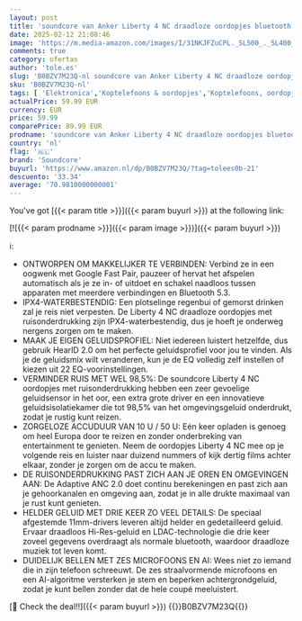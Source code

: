 ```yaml
---
layout: post
title: 'soundcore van Anker Liberty 4 NC draadloze oordopjes bluetooth met 98 5% ruisonderdrukking  adaptieve ruisonderdrukking voor oren en omgeving  Hi-Res-geluid  50u-accu  draadloos opladen  Bluetooth 5.3'
date: 2025-02-12 21:08:46
image: 'https://m.media-amazon.com/images/I/31NKJFZuCPL._SL500_._SL400_.jpg'
comments: true
category: ofertas
author: 'tole.es'
slug: 'B0BZV7M23Q-nl soundcore van Anker Liberty 4 NC draadloze oordopjes...'
sku: 'B0BZV7M23Q-nl'
tags: [ 'Elektronica','Koptelefoons & oordopjes','Koptelefoons, oordopjes & accessoires','soundcore','🇳🇱', ]
actualPrice: 59.99 EUR
currency: EUR
price: 59.99
comparePrice: 89.99 EUR
prodname: 'soundcore van Anker Liberty 4 NC draadloze oordopjes bluetooth met 98 5% ruisonderdrukking  adaptieve ruisonderdrukking voor oren en omgeving  Hi-Res-geluid  50u-accu  draadloos opladen  Bluetooth 5.3'
country: 'nl'
flag: '🇳🇱'
brand: 'Soundcore'
buyurl: 'https://www.amazon.nl/dp/B0BZV7M23Q/?tag=tolees0b-21'
descuento: '33.34'
average: '70.9810000000001'
---
```


You've got [{{< param title >}}]({{< param buyurl >}}) at the following link:

[![{{< param prodname >}}]({{< param image >}})]({{< param buyurl >}})

ℹ️:

- ONTWORPEN OM MAKKELIJKER TE VERBINDEN: Verbind ze in een oogwenk met Google Fast Pair, pauzeer of hervat het afspelen automatisch als je ze in- of uitdoet en schakel naadloos tussen apparaten met meerdere verbindingen en Bluetooth 5.3.
- IPX4-WATERBESTENDIG: Een plotselinge regenbui of gemorst drinken zal je reis niet verpesten. De Liberty 4 NC draadloze oordopjes met ruisonderdrukking zijn IPX4-waterbestendig, dus je hoeft je onderweg nergens zorgen om te maken.
- MAAK JE EIGEN GELUIDSPROFIEL: Niet iedereen luistert hetzelfde, dus gebruik HearID 2.0 om het perfecte geluidsprofiel voor jou te vinden. Als je de geluidsmix wilt veranderen, kun je de EQ volledig zelf instellen of kiezen uit 22 EQ-voorinstellingen.
- VERMINDER RUIS MET WEL 98,5%: De soundcore Liberty 4 NC oordopjes met ruisonderdrukking hebben een zeer gevoelige geluidsensor in het oor, een extra grote driver en een innovatieve geluidsisolatiekamer die tot 98,5% van het omgevingsgeluid onderdrukt, zodat je rustig kunt reizen.
- ZORGELOZE ACCUDUUR VAN 10 U / 50 U: Eén keer opladen is genoeg om heel Europa door te reizen en zonder onderbreking van entertainment te genieten. Neem de oordopjes Liberty 4 NC mee op je volgende reis en luister naar duizend nummers of kijk dertig films achter elkaar, zonder je zorgen om de accu te maken.
- DE RUISONDERDRUKKING PAST ZICH AAN JE OREN EN OMGEVINGEN AAN: De Adaptive ANC 2.0 doet continu berekeningen en past zich aan je gehoorkanalen en omgeving aan, zodat je in alle drukte maximaal van je rust kunt genieten.
- HELDER GELUID MET DRIE KEER ZO VEEL DETAILS: De speciaal afgestemde 11mm-drivers leveren altijd helder en gedetailleerd geluid. Ervaar draadloos Hi-Res-geluid en LDAC-technologie die drie keer zoveel gegevens overdraagt als normale bluetooth, waardoor draadloze muziek tot leven komt.
- DUIDELIJK BELLEN MET ZES MICROFOONS EN AI: Wees niet zo iemand die in zijn telefoon schreeuwt. De zes straalvormende microfoons en een AI-algoritme versterken je stem en beperken achtergrondgeluid, zodat je kunt bellen zonder dat de hele coupé meeluistert.

[🛒 Check the deal!!]({{< param buyurl >}})
{{<world>}}B0BZV7M23Q{{</world>}}
